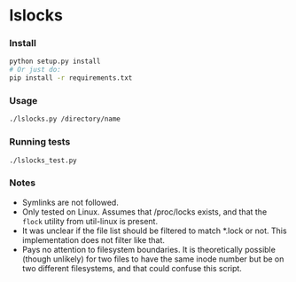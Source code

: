 # lslocks

### Install

```sh
python setup.py install
# Or just do:
pip install -r requirements.txt
```

### Usage

```sh
./lslocks.py /directory/name
```

### Running tests

```sh
./lslocks_test.py
```

### Notes

- Symlinks are not followed.
- Only tested on Linux.  Assumes that /proc/locks exists, and that the `flock`
  utility from util-linux is present.
- It was unclear if the file list should be filtered to match \*.lock or not.
  This implementation does not filter like that.
- Pays no attention to filesystem boundaries.  It is theoretically possible
  (though unlikely) for two files to have the same inode number but be on two
  different filesystems, and that could confuse this script.
